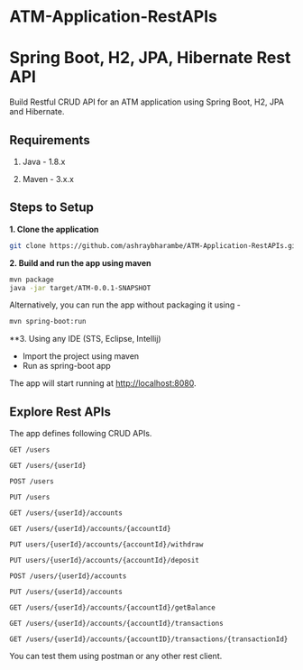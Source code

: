 # ATM-Application-RestAPIs

# Spring Boot, H2, JPA, Hibernate Rest API 

Build Restful CRUD API for an ATM application using Spring Boot, H2, JPA and Hibernate.

## Requirements

1. Java - 1.8.x

2. Maven - 3.x.x

## Steps to Setup

**1. Clone the application**

```bash
git clone https://github.com/ashraybharambe/ATM-Application-RestAPIs.git
```

**2. Build and run the app using maven**

```bash
mvn package
java -jar target/ATM-0.0.1-SNAPSHOT
```

Alternatively, you can run the app without packaging it using -

```bash
mvn spring-boot:run
```

**3. Using any IDE (STS, Eclipse, Intellij)
+ Import the project using maven 
+ Run as spring-boot app

The app will start running at <http://localhost:8080>.

## Explore Rest APIs

The app defines following CRUD APIs.

    GET /users
    
    GET /users/{userId}
    
    POST /users
    
    PUT /users
    
    GET /users/{userId}/accounts
    
    GET /users/{userId}/accounts/{accountId}
    
    PUT users/{userId}/accounts/{accountId}/withdraw
    
    PUT users/{userId}/accounts/{accountId}/deposit
    
    POST /users/{userId}/accounts
    
    PUT /users/{userId}/accounts
    
    GET /users/{userId}/accounts/{accountId}/getBalance
    
    GET /users/{userId}/accounts/{accountId}/transactions
    
    GET /users/{userId}/accounts/{accountID}/transactions/{transactionId}
You can test them using postman or any other rest client.
